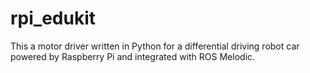 # rpi_edukit

This a motor driver written in Python for a differential driving robot car powered by Raspberry Pi and integrated with ROS Melodic.

